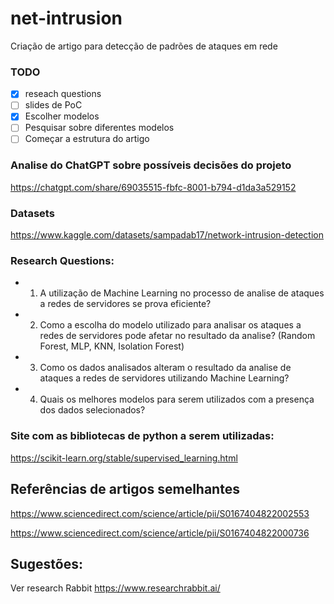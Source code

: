 # net-intrusion
Criação de artigo para detecção de padrões de ataques em rede

### TODO 
- [x] reseach questions
- [ ] slides de PoC
- [x] Escolher modelos
- [ ] Pesquisar sobre diferentes modelos
- [ ] Começar a estrutura do artigo
### Analise do ChatGPT sobre possíveis decisões do projeto

https://chatgpt.com/share/69035515-fbfc-8001-b794-d1da3a529152

### Datasets

https://www.kaggle.com/datasets/sampadab17/network-intrusion-detection

### Research Questions:

- 1. A utilização de Machine Learning no processo de analise de ataques a redes de servidores se prova eficiente?
- 2. Como a escolha do modelo utilizado para analisar os ataques a redes de servidores pode afetar no resultado da analise? (Random Forest, MLP, KNN, Isolation Forest)
- 3. Como os dados analisados alteram o resultado da analise de ataques a redes de servidores utilizando Machine Learning?
- 4. Quais os melhores modelos para serem utilizados com a presença dos dados selecionados?

### Site com as bibliotecas de python a serem utilizadas:

https://scikit-learn.org/stable/supervised_learning.html

## Referências de artigos semelhantes

 https://www.sciencedirect.com/science/article/pii/S0167404822002553

 https://www.sciencedirect.com/science/article/pii/S0167404822000736


 ## Sugestões:
 Ver research Rabbit 
 https://www.researchrabbit.ai/

